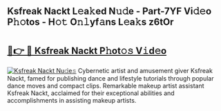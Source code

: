 ## Ksfreak Nackt L𝚎a𝚔ed N𝚞𝚍e - Part-7YF Vi𝚍𝚎o P𝚑𝚘tos - H𝚘𝚝 O𝚗𝚕yf𝚊ns L𝚎a𝚔s z6tOr

# <h2><a href="http://kf3wqcc.oniu.top/?m=Ksfreak+Nackt">🔗👉 🔴 Ksfreak Nackt P𝚑ot𝚘𝚜 V𝚒d𝚎o</a></h2>

[![Ksfreak Nackt Nu𝚍e𝚜](https://i.imgur.com/0qMVB7G.gif)](http://kf3wqcc.oniu.top/?m=Ksfreak+Nackt)
Cybernetic artist and amusement giver Ksfreak Nackt, famed for publishing dance and lifestyle tutorials through popular dance moves and compact clips. Remarkable makeup artist assistant Ksfreak Nackt, acclaimed for their exceptional abilities and accomplishments in assisting makeup artists.  
